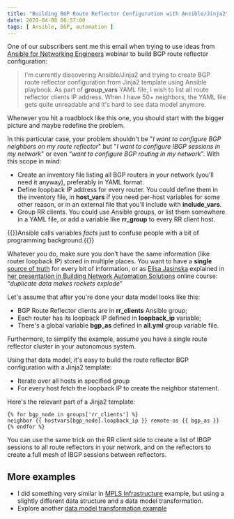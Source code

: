 ```yaml
---
title: "Building BGP Route Reflector Configuration with Ansible/Jinja2"
date: 2020-04-08 06:57:00
tags: [ Ansible, BGP, automation ]
---
```

One of our subscribers sent me this email when trying to use ideas from [Ansible for Networking Engineers](https://www.ipspace.net/Ansible_for_Networking_Engineers) webinar to build BGP route reflector configuration:

> I'm currently discovering Ansible/Jinja2 and trying to create BGP route reflector configuration from Jinja2 template using Ansible playbook. As part of **group\_vars** YAML file, I wish to list all route reflector clients IP address. When I have 50+ neighbors, the YAML file gets quite unreadable and it's hard to see data model anymore.

Whenever you hit a roadblock like this one, you should start with the bigger picture and maybe redefine the problem.
<!--more-->
In this particular case, your problem shouldn't be "*I want to configure BGP neighbors on my route reflector*" but "*I want to configure IBGP sessions in my network*" or even “*want to configure BGP routing in my network*”. With this scope in mind:

* Create an inventory file listing all BGP routers in your network (you'll need it anyway), preferably in YAML format.
* Define loopback IP address for every router. You could define them in the inventory file, in **host\_vars** if you need per-host variables for some other reason, or in an external file that you'll include with **include\_vars**.
* Group RR clients. You could use Ansible groups, or list them somewhere in a YAML file, or add a variable like **rr_group** to every RR client host.

{{<note>}}Ansible calls variables _facts_ just to confuse people with a bit of programming background.{{</note>}}

Whatever you do, make sure you don’t have the same information (like router loopback IP) stored in multiple places. You want to have a **single** [source of truth](https://blog.ipspace.net/2019/02/building-network-automation-source-of.html) for every bit of information, or as [Elisa Jasinska](https://www.ipspace.net/Author:Elisa_Jasinska) explained in [her presentation in Building Network Automation Solutions](https://my.ipspace.net/bin/list?id=NetAutSol&module=1#M1S3) online course: “*duplicate data makes rockets explode*”

Let's assume that after you're done your data model looks like this:

* BGP Route Reflector clients are in **rr\_clients** Ansible group;
* Each router has its loopback IP defined in **loopback\_ip** variable;
* There's a global variable **bgp\_as** defined in **all.yml** group variable file.

Furthermore, to simplify the example, assume you have a single route reflector cluster in your autonomous system.

Using that data model, it's easy to build the route reflector BGP configuration with a Jinja2 template:

* Iterate over all hosts in specified group
* For every host fetch the loopback IP to create the neighbor statement.

Here's the relevant part of a Jinja2 template:

```
{% for bgp_node in groups['rr_clients'] %}
neighbor {{ hostvars[bgp_node].loopback_ip }} remote-as {{ bgp_as }}
{% endfor %}
```

You can use the same trick on the RR client side to create a list of IBGP sessions to all route reflectors in your network, and on the reflectors to create a full mesh of IBGP sessions between reflectors.

## More examples

* I did something very similar in [MPLS Infrastructure](https://github.com/ipspace/mpls-infrastructure) example, but using a slightly different data structure and a data model transformation.
* Explore another [data model transformation example](https://www.ipspace.net/kb/DataModels/)

